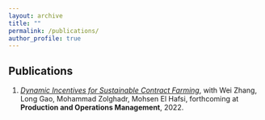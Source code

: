 ```yaml
---
layout: archive
title: ""
permalink: /publications/
author_profile: true
---
```


## Publications
1. [*Dynamic Incentives for Sustainable Contract Farming*](https://onlinelibrary.wiley.com/doi/abs/10.1111/poms.13956), with Wei Zhang, Long Gao, Mohammad Zolghadr, Mohsen El Hafsi, forthcoming at **Production and Operations Management**, 2022.


